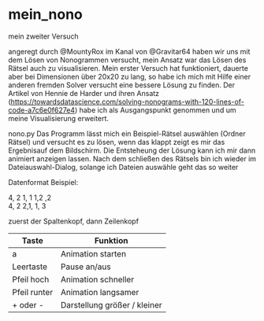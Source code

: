 # mein_nono
 mein zweiter Versuch

angeregt durch @MountyRox im Kanal von @Gravitar64 haben wir uns mit dem Lösen von Nonogrammen versucht, 
mein Ansatz war das Lösen des Rätsel auch zu visualisieren. Mein erster Versuch hat funktioniert,
dauerte aber bei Dimensionen über 20x20 zu lang, so habe ich mich mit Hilfe einer anderen fremden Solver versucht
eine bessere Lösung zu finden. Der Artikel von Hennie de Harder und ihren Ansatz 
(https://towardsdatascience.com/solving-nonograms-with-120-lines-of-code-a7c6e0f627e4) habe ich als Ausgangspunkt genommen
und um meine Visualisierung erweitert.

nono.py
Das Programm lässt mich ein Beispiel-Rätsel auswählen (Ordner Rätsel) und versucht es zu lösen,
wenn das klappt zeigt es mir das Ergebnisauf dem Bildschirm. Die Entsteheung der Lösung
kann ich mir dann animiert anzeigen lassen.
Nach dem schließen des Rätsels bin ich wieder im Dateiauswahl-Dialog,
solange ich Dateien auswähle geht das so weiter

Datenformat Beispiel:

4, 2 1, 1 1,2 ,2<br/>
4, 2 2,1, 1, 3

zuerst der Spaltenkopf, dann Zeilenkopf

Taste | Funktion
---|---
a| Animation starten
Leertaste | Pause an/aus
Pfeil hoch | Animation schneller
Pfeil runter | Animation langsamer
+ oder - | Darstellung größer / kleiner
